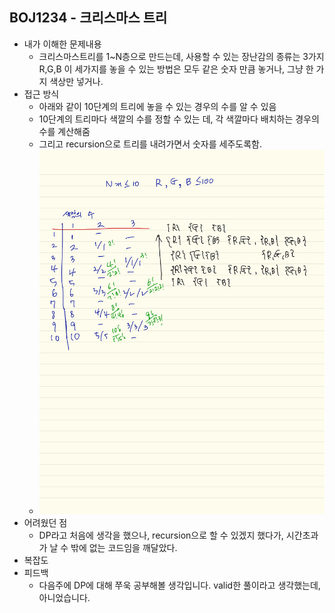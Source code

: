 ## BOJ1234 - 크리스마스 트리

- 내가 이해한 문제내용
  - 크리스마스트리를 1~N층으로 만드는데, 사용할 수 있는 장난감의 종류는 3가지 R,G,B 이 세가지를 놓을 수 있는 방법은 모두 같은 숫자 만큼 놓거나, 그냥 한 가지 색상만 넣거나.
- 접근 방식
  - 아래와 같이 10단계의 트리에 놓을 수 있는 경우의 수를 알 수 있음
  - 10단계의 트리마다 색깔의 수를 정할 수 있는 데, 각 색깔마다 배치하는 경우의 수를 계산해줌
  - 그리고 recursion으로 트리를 내려가면서 숫자를 세주도록함.
  - ![ps](https://github.com/hanyoung0411/Problem_Solving/blob/master/Dynamic%20Programming/boj1234/PS.png?raw=true)
- 어려웠던 점
  - DP라고 처음에 생각을 했으나, recursion으로 할 수 있겠지 했다가, 시간초과가 날 수 밖에 없는 코드임을 깨달았다.
- 복잡도
- 피드백
  - 다음주에 DP에 대해 쭈욱 공부해볼 생각입니다. valid한 풀이라고 생각했는데, 아니었습니다.